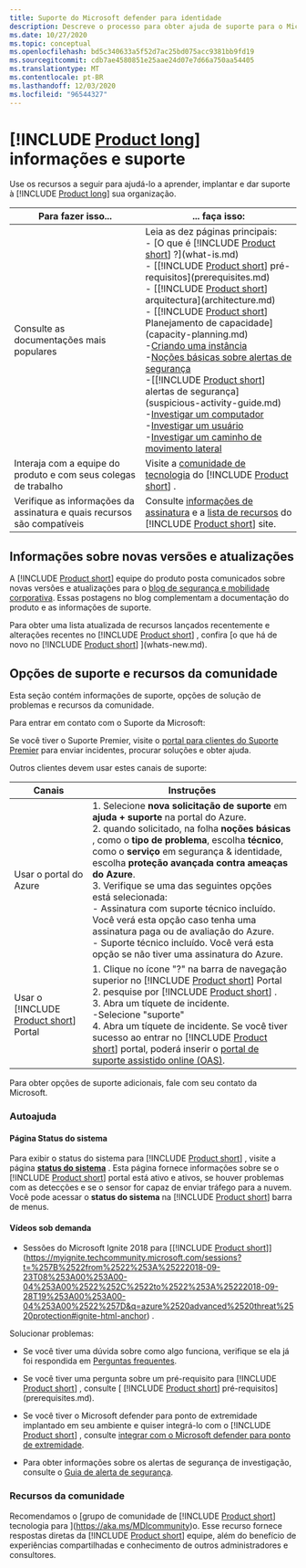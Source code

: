 ```yaml
---
title: Suporte do Microsoft defender para identidade
description: Descreve o processo para obter ajuda de suporte para o Microsoft defender para identidade.
ms.date: 10/27/2020
ms.topic: conceptual
ms.openlocfilehash: bd5c340633a5f52d7ac25bd075acc9381bb9fd19
ms.sourcegitcommit: cdb7ae4580851e25aae24d07e7d66a750aa54405
ms.translationtype: MT
ms.contentlocale: pt-BR
ms.lasthandoff: 12/03/2020
ms.locfileid: "96544327"
---
```

# <a name="product-long-information-and-support"></a>[!INCLUDE [Product long](includes/product-long.md)] informações e suporte

Use os recursos a seguir para ajudá-lo a aprender, implantar e dar suporte à [!INCLUDE [Product long](includes/product-long.md)] sua organização.

|Para fazer isso...|... faça isso:|
|----|----|
|Consulte as documentações mais populares|Leia as dez páginas principais:<br>- [O que é [!INCLUDE [Product short](includes/product-short.md)] ?](what-is.md)<br>- [[!INCLUDE [Product short](includes/product-short.md)] pré-requisitos](prerequisites.md)<br>- [[!INCLUDE [Product short](includes/product-short.md)] arquitectura](architecture.md)<br>- [[!INCLUDE [Product short](includes/product-short.md)] Planejamento de capacidade](capacity-planning.md)<br>-[Criando uma instância](install-step1.md)<br>-[Noções básicas sobre alertas de segurança](understanding-security-alerts.md)<br>-[[!INCLUDE [Product short](includes/product-short.md)] alertas de segurança](suspicious-activity-guide.md)<br>-[Investigar um computador](investigate-a-computer.md)<br>-[Investigar um usuário](investigate-a-user.md)<br>-[Investigar um caminho de movimento lateral](investigate-lateral-movement-path.md)
|Interaja com a equipe do produto e com seus colegas de trabalho|Visite a [comunidade de tecnologia](https://techcommunity.microsoft.com/t5/Azure-Advanced-Threat-Protection/bd-p/AzureAdvancedThreatProtection) do [!INCLUDE [Product short](includes/product-short.md)] .|
|Verifique as informações da assinatura e quais recursos são compatíveis|Consulte [informações de assinatura](https://www.microsoft.com/cloud-platform/azure-information-protection-pricing) e a [lista de recursos](https://www.microsoft.com/cloud-platform/azure-information-protection-features) do [!INCLUDE [Product short](includes/product-short.md)] site.|

## <a name="information-about-new-releases-and-updates"></a>Informações sobre novas versões e atualizações

A [!INCLUDE [Product short](includes/product-short.md)] equipe do produto posta comunicados sobre novas versões e atualizações para o [blog de segurança e mobilidade corporativa](https://cloudblogs.microsoft.com/enterprisemobility/author/microsoft-advanced-threat-analytics-team/). Essas postagens no blog complementam a documentação do produto e as informações de suporte.

Para obter uma lista atualizada de recursos lançados recentemente e alterações recentes no [!INCLUDE [Product short](includes/product-short.md)] , confira [o que há de novo no [!INCLUDE [Product short](includes/product-short.md)] ](whats-new.md).

## <a name="support-options-and-community-resources"></a>Opções de suporte e recursos da comunidade

Esta seção contém informações de suporte, opções de solução de problemas e recursos da comunidade.

Para entrar em contato com o Suporte da Microsoft:

Se você tiver o Suporte Premier, visite o [portal para clientes do Suporte Premier](https://premier.microsoft.com/) para enviar incidentes, procurar soluções e obter ajuda.

Outros clientes devem usar estes canais de suporte:

| Canais|Instruções|
|------|-----|
|Usar o portal do Azure|1. Selecione **nova solicitação de suporte** em **ajuda + suporte** na portal do Azure. <br>2. quando solicitado, na folha **noções básicas** , como o **tipo de problema**, escolha **técnico**, como o **serviço** em segurança & identidade, escolha **proteção avançada contra ameaças do Azure**. <br>3. Verifique se uma das seguintes opções está selecionada:<br>- Assinatura com suporte técnico incluído. Você verá esta opção caso tenha uma assinatura paga ou de avaliação do Azure.<br>- Suporte técnico incluído. Você verá esta opção se não tiver uma assinatura do Azure.|
|Usar o [!INCLUDE [Product short](includes/product-short.md)] Portal| 1. Clique no ícone "?" na barra de navegação superior no [!INCLUDE [Product short](includes/product-short.md)] Portal<br>2. pesquise por [!INCLUDE [Product short](includes/product-short.md)] .<br>3. Abra um tíquete de incidente.<br>-Selecione "suporte"<br>4. Abra um tíquete de incidente. Se você tiver sucesso ao entrar no [!INCLUDE [Product short](includes/product-short.md)] portal, poderá inserir o [portal de suporte assistido online (OAS)](https://support.microsoft.com/assistedsupportproducts). |

Para obter opções de suporte adicionais, fale com seu contato da Microsoft.

### <a name="self-help"></a>Autoajuda

#### <a name="system-status-page"></a>Página Status do sistema

Para exibir o status do sistema para [!INCLUDE [Product short](includes/product-short.md)] , visite a página [**status do sistema**](https://health.atp.azure.com/) . Esta página fornece informações sobre se o [!INCLUDE [Product short](includes/product-short.md)] portal está ativo e ativos, se houver problemas com as detecções e se o sensor for capaz de enviar tráfego para a nuvem. Você pode acessar o **status do sistema** na [!INCLUDE [Product short](includes/product-short.md)] barra de menus.

#### <a name="on-demand-videos"></a>Vídeos sob demanda

- Sessões do Microsoft Ignite 2018 para [[!INCLUDE [Product short](includes/product-short.md)]](https://myignite.techcommunity.microsoft.com/sessions?t=%257B%2522from%2522%253A%25222018-09-23T08%253A00%253A00-04%253A00%2522%252C%2522to%2522%253A%25222018-09-28T19%253A00%253A00-04%253A00%2522%257D&q=azure%2520advanced%2520threat%2520protection#ignite-html-anchor) .

Solucionar problemas:

- Se você tiver uma dúvida sobre como algo funciona, verifique se ela já foi respondida em [Perguntas frequentes](technical-faq.md).

- Se você tiver uma pergunta sobre um pré-requisito para [!INCLUDE [Product short](includes/product-short.md)] , consulte [ [!INCLUDE [Product short](includes/product-short.md)] pré-requisitos](prerequisites.md).

- Se você tiver o Microsoft defender para ponto de extremidade implantado em seu ambiente e quiser integrá-lo com o [!INCLUDE [Product short](includes/product-short.md)] , consulte [integrar com o Microsoft defender para ponto de extremidade](integrate-mde.md).

- Para obter informações sobre os alertas de segurança de investigação, consulte o [Guia de alerta de segurança](suspicious-activity-guide.md).

### <a name="community-resources"></a>Recursos da comunidade

Recomendamos o [grupo de comunidade de [!INCLUDE [Product short](includes/product-short.md)] tecnologia para ](https://aka.ms/MDIcommunity)o. Esse recurso fornece respostas diretas da [!INCLUDE [Product short](includes/product-short.md)] equipe, além do benefício de experiências compartilhadas e conhecimento de outros administradores e consultores.
